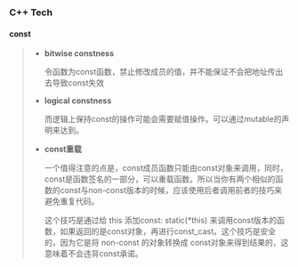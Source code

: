 ### C++ Tech

#### const

> * __bitwise constness__
>
>   令函数为const函数，禁止修改成员的值，并不能保证不会把地址传出去导致const失效
>
>
> * __logical constness__
>
>   而逻辑上保持const的操作可能会需要赋值操作。可以通过mutable的声明来达到。
>
> * __const重载__
>
>   一个值得注意的点是，const成员函数只能由const对象来调用，同时，const是函数签名的一部分，可以重载函数。所以当你有两个相似的函数的const与non-const版本的时候，应该使用后者调用前者的技巧来避免重复代码。
>
>   这个技巧是通过给 this 添加const: static<const T>(*this) 来调用const版本的函数，如果返回的是const对象，再进行const_cast。这个技巧是安全的，因为它是将 non-const 的对象转换成 const对象来得到结果的，这意味着不会违背const承诺。